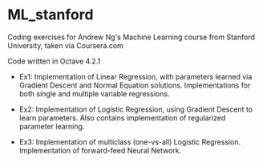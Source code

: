 # ML_stanford
Coding exercises for Andrew Ng's Machine Learning course from Stanford University, taken via Coursera.com

Code written in Octave 4.2.1

* Ex1: Implementation of Linear Regression, with parameters learned via Gradient Descent and Normal Equation solutions.  Implementations for both single and multiple variable regressions.

* Ex2: Implementation of Logistic Regression, using Gradient Descent to learn parameters.  Also contains implementation of regularized parameter learning.

* Ex3: Implementation of multiclass (one-vs-all) Logistic Regression.  Implementation of forward-feed Neural Network.


